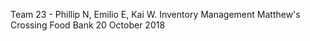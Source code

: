 Team 23 - Phillip N, Emilio E, Kai W.
Inventory Management
Matthew's Crossing Food Bank
20 October 2018
